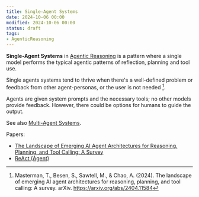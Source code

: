 ```yaml
---
title: Single-Agent Systems
date: 2024-10-06 00:00
modified: 2024-10-06 00:00
status: draft
tags:
- AgenticReasoning
---
```


**Single-Agent Systems** in [Agentic Reasoning](agentic-reasoning.md) is a pattern where a single model performs the typical agentic patterns of reflection, planning and tool use.

Single agents systems tend to thrive when there's a well-defined problem or feedback from other agent-personas, or the user is not needed [^1].

Agents are given system prompts and the necessary tools; no other models provide feedback. However, there could be options for humans to guide the output.

See also [Multi-Agent Systems](multi-agent-systems.md).

Papers:
* [The Landscape of Emerging AI Agent Architectures for Reasoning, Planning, and Tool Calling: A Survey](../../../permanent/the-landscape-of-emerging-ai-agent-architectures-for-reasoning-planning-and-tool-calling-a-survey.md)
* [ReAct (Agent)](../../../permanent/react-agent.md)

[^1]: Masterman, T., Besen, S., Sawtell, M., & Chao, A. (2024). The landscape of emerging AI agent architectures for reasoning, planning, and tool calling: A survey. arXiv. https://arxiv.org/abs/2404.11584
